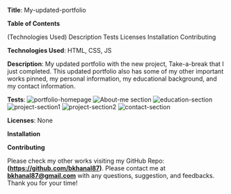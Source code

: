 **Title**:  My-updated-portfolio

**Table of Contents**

(Technologies Used)
Description
Tests
Licenses
Installation
Contributing

**Technologies Used**: HTML, CSS, JS

**Description**: My updated portfolio with the new project, Take-a-break that I just completed. This updated portfolio also has some of my other important works pinned, my personal information, my educational background, and my contact information. 

**Tests**: 
![portfolio-homepage](https://user-images.githubusercontent.com/87610840/141668691-2729da8a-b276-461c-beb5-213d8d82607d.JPG)
![About-me section](https://user-images.githubusercontent.com/87610840/141668490-0c74625e-19fe-4c0d-bc78-06b1b2f7cbec.JPG)
![education-section](https://user-images.githubusercontent.com/87610840/141668491-98307f00-6c5d-4570-aabc-8d1e8d71416e.JPG)
![project-section1](https://user-images.githubusercontent.com/87610840/141668492-f0eed652-d85f-4541-b6e9-11b7611e364c.JPG)
![project-section2](https://user-images.githubusercontent.com/87610840/141668493-a3407805-a5b0-4549-b396-b51dfba90141.JPG)
![contact-section](https://user-images.githubusercontent.com/87610840/141668710-c6fe85d5-1d58-49b3-bbdd-16d3086552a1.JPG)

**Licenses**: None

**Installation**

[My Portfolio GitHub Repo]: (https://github.com/bkhanal87/My-updated-portfolio)

[My Portfolio URL]: (https://bkhanal87.github.io/My-updated-portfolio/)

**Contributing**

Please check my other works visiting my GitHub Repo: **(https://github.com/bkhanal87)**. Please contact me at **bkhanal87@gmail.com** with any questions, suggestion, and feedbacks. Thank you for your time! 

